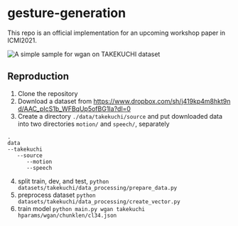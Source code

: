 # gesture-generation

This repo is an official implementation for an upcoming workshop paper in ICMI2021.

![A simple sample for wgan on TAKEKUCHI dataset](demo/cl34-dev8.gif)

## Reproduction
1. Clone the repository
2. Download a dataset from https://www.dropbox.com/sh/j419kp4m8hkt9nd/AAC_pIcS1b_WFBqUp5ofBG1Ia?dl=0
3. Create a directory `./data/takekuchi/source` and put downloaded data into two directories `motion/` and `speech/`, separately

```
.
data
--takekuchi
   --source
      --motion
      --speech
```

4. split train, dev, and test, `python datasets/takekuchi/data_processing/prepare_data.py`
5. preprocess dataset `python datasets/takekuchi/data_processing/create_vector.py`
6. train model `python main.py wgan takekuchi hparams/wgan/chunklen/cl34.json`
